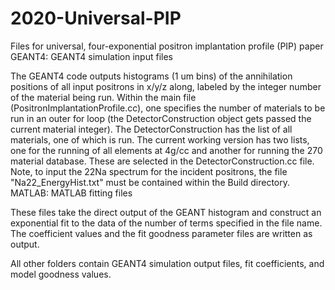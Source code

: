 # 2020-Universal-PIP
Files for universal, four-exponential positron implantation profile (PIP) paper
GEANT4: GEANT4 simulation input files

The GEANT4 code outputs histograms (1 um bins) of the annihilation positions of all input positrons in x/y/z along, labeled by the integer number of the material being run. Within the main file (PositronImplantationProfile.cc), one specifies the number of materials to be run in an outer for loop (the DetectorConstruction object gets passed the current material integer). The DetectorConstruction has the list of all materials, one of which is run. The current working version has two lists, one for the running of all elements at 4g/cc and another for running the 270 material database. These are selected in the DetectorConstruction.cc file. Note, to input the 22Na spectrum for the incident positrons, the file "Na22_EnergyHist.txt" must be contained within the Build directory.
MATLAB: MATLAB fitting files

These files take the direct output of the GEANT histogram and construct an exponential fit to the data of the number of terms specified in the file name. The coefficient values and the fit goodness parameter files are written as output.
    
All other folders contain GEANT4 simulation output files, fit coefficients, and model goodness values.
